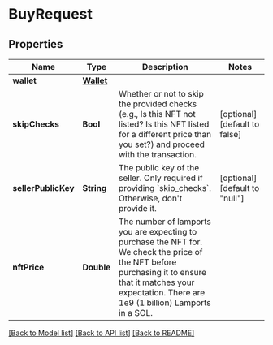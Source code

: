 # BuyRequest

## Properties
Name | Type | Description | Notes
------------ | ------------- | ------------- | -------------
**wallet** | [**Wallet**](Wallet.md) |  | 
**skipChecks** | **Bool** | Whether or not to skip the provided checks (e.g., Is this NFT not listed? Is this NFT listed for a different price than you set?) and proceed with the transaction.  | [optional] [default to false]
**sellerPublicKey** | **String** | The public key of the seller. Only required if providing &#x60;skip_checks&#x60;. Otherwise, don&#39;t provide it.  | [optional] [default to "null"]
**nftPrice** | **Double** | The number of lamports you are expecting to purchase the NFT for. We check the price of the NFT before  purchasing it to ensure that it matches your expectation. There are 1e9 (1 billion) Lamports in a SOL.  | 

[[Back to Model list]](../README.md#documentation-for-models) [[Back to API list]](../README.md#documentation-for-api-endpoints) [[Back to README]](../README.md)



